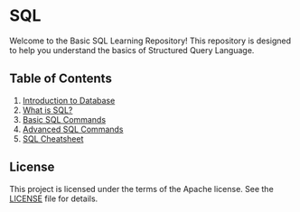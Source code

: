 # SQL
Welcome to the Basic SQL Learning Repository! This repository is designed to help you understand the basics of Structured Query Language.

## Table of Contents
1. [Introduction to Database](./db.md)
2. [What is SQL?](./sql.md)
3. [Basic SQL Commands](./basic.md)
4. [Advanced SQL Commands](./advanced.md)
5. [SQL Cheatsheet](./sql-basics-cheat-sheet)

## License
This project is licensed under the terms of the Apache license. See the [LICENSE](./LICENSE) file for details.
